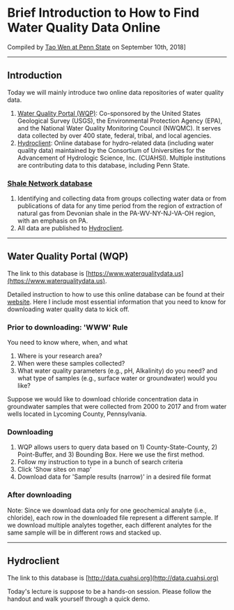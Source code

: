 # Brief Introduction to How to Find Water Quality Data Online

Compiled by [Tao Wen at Penn State](http://jaywen.com) on September 10th, 2018]
***

## Introduction
Today we will mainly introduce two online data repositories of water quality data.
1. [Water Quality Portal (WQP)](https://www.waterqualitydata.us): Co-sponsored by the United States Geological Survey (USGS), the Environmental Protection Agency (EPA), and the National Water Quality Monitoring Council (NWQMC). It serves data collected by over 400 state, federal, tribal, and local agencies.
2. [Hydroclient](http://data.cuahsi.org): Online database for hydro-related data (including water quality data) maintained by the Consortium of Universities for the Advancement of Hydrologic Science, Inc. (CUAHSI). Multiple institutions are contributing data to this database, including Penn State.

### [Shale Network database](http://www.shalenetwork.org)
1. Identifying and collecting data from groups collecting water data or from publications of data for any time period from the region of extraction of natural gas from Devonian shale in the PA-WV-NY-NJ-VA-OH region, with an emphasis on PA.
2. All data are published to [Hydroclient](http://data.cuahsi.org).
***

## Water Quality Portal (WQP)
The link to this database is [https://www.waterqualitydata.us](https://www.waterqualitydata.us).

Detailed instruction to how to use this online database can be found at their [website](https://www.waterqualitydata.us/portal_userguide/). Here I include most essential information that you need to know for downloading water quality data to kick off.

### Prior to downloading: 'WWW' Rule
You need to know where, when, and what
1. Where is your research area?
2. When were these samples collected?
3. What water quality parameters (e.g., pH, Alkalinity) do you need? and what type of samples (e.g., surface water or groundwater) would you like?

Suppose we would like to download chloride concentration data in groundwater samples that were collected from 2000 to 2017 and from water wells located in Lycoming County, Pennsylvania.

### Downloading
1. WQP allows users to query data based on 1) County-State-County, 2) Point-Buffer, and 3) Bounding Box. Here we use the first method.
2. Follow my instruction to type in a bunch of search criteria
3. Click  'Show sites on map'
4. Download data for 'Sample results (narrow)' in a desired file format

### After downloading
Note: Since we download data only for one geochemical analyte (i.e., chloride), each row in the downloaded file represent a different sample. If we download multiple analytes together, each different analytes for the same sample will be in different rows and stacked up.
***

## Hydroclient
The link to this database is [http://data.cuahsi.org](http://data.cuahsi.org)

Today's lecture is suppose to be a hands-on session. Please follow the handout and walk yourself through a quick demo.

